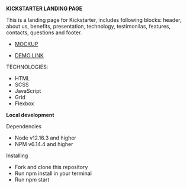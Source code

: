 **KICKSTARTER LANDING PAGE**

This is a landing page for Kickstarter, includes following blocks: header, about us, benefits, presentation, technology, testimonilas, features, contacts, questions and footer.

- [MOCKUP](https://www.figma.com/file/Ujp7bCFuvuJlkn8TSbQPSZ/%E2%84%9611-(kickstarter)?node-id=0%3A1)

- [DEMO LINK](https://olexandr6.github.io/Kickstarter/)

TECHNOLOGIES:
- HTML
- SCSS
- JavaScript
- Grid
- Flexbox

**Local development**

Dependencies
- Node v12.16.3 and higher
- NPM v6.14.4 and higher

Installing
- Fork and clone this repository
- Run npm install in your terminal
- Run npm start
